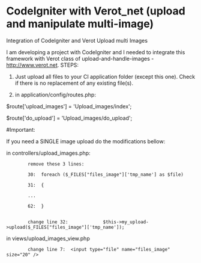 # CodeIgniter with Verot_net (upload and manipulate multi-image)
Integration of CodeIgniter and Verot Upload multi Images



I am developing a project with CodeIgniter and I needed to integrate this framework with Verot class of upload-and-handle-images - http://www.verot.net. STEPS:

1. Just upload all files to your CI application folder (except this one). Check if there is no replacement of any existing file(s).

2. in application/config/routes.php: 

 $route['upload_images'] = 'Upload_images/index'; 

 $route['do_upload'] = 'Upload_images/do_upload';



#Important:

If you need a SINGLE image upload do the modifications bellow:

in controllers/upload_images.php:


			remove these 3 lines: 

			30:  foreach ($_FILES["files_image"]['tmp_name'] as $file) 

			31:  {
	
			...
	
			62:  }
			
			
			change line 32: 			$this->my_upload->upload($_FILES["files_image"]['tmp_name']);
			
			
in views/upload_images_view.php		

			change line 7:  <input type="file" name="files_image" size="20" />
			
